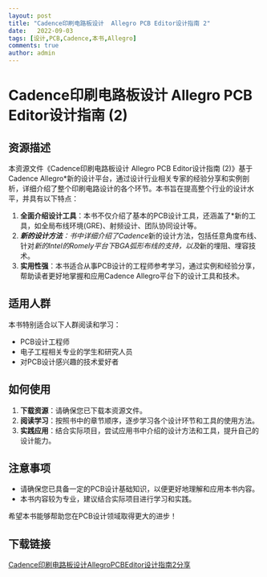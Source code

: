 ```yaml
---
layout: post
title: "Cadence印刷电路板设计  Allegro PCB Editor设计指南 2"
date:   2022-09-03
tags: [设计,PCB,Cadence,本书,Allegro]
comments: true
author: admin
---
```

# Cadence印刷电路板设计  Allegro PCB Editor设计指南 (2)

## 资源描述

本资源文件《Cadence印刷电路板设计  Allegro PCB Editor设计指南 (2)》基于Cadence Allegro*新的设计平台，通过设计行业相关专家的经验分享和实例剖析，详细介绍了整个印刷电路设计的各个环节。本书旨在提高整个行业的设计水平，并具有以下特点：

1. **全面介绍设计工具**：本书不仅介绍了基本的PCB设计工具，还涵盖了*新的工具，如全局布线环境(GRE)、射频设计、团队协同设计等。
2. ***新的设计方法**：书中详细介绍了Cadence*新的设计方法，包括任意角度布线、针对*新的Intel的Romely平台下BGA弧形布线的支持，以及*新的埋阻、埋容技术。
3. **实用性强**：本书适合从事PCB设计的工程师参考学习，通过实例和经验分享，帮助读者更好地掌握和应用Cadence Allegro平台下的设计工具和技术。

## 适用人群

本书特别适合以下人群阅读和学习：

- PCB设计工程师
- 电子工程相关专业的学生和研究人员
- 对PCB设计感兴趣的技术爱好者

## 如何使用

1. **下载资源**：请确保您已下载本资源文件。
2. **阅读学习**：按照书中的章节顺序，逐步学习各个设计环节和工具的使用方法。
3. **实践应用**：结合实际项目，尝试应用书中介绍的设计方法和工具，提升自己的设计能力。

## 注意事项

- 请确保您已具备一定的PCB设计基础知识，以便更好地理解和应用本书内容。
- 本书内容较为专业，建议结合实际项目进行学习和实践。

希望本书能够帮助您在PCB设计领域取得更大的进步！

## 下载链接

[Cadence印刷电路板设计AllegroPCBEditor设计指南2分享](https://pan.quark.cn/s/e7d03e73fe47)